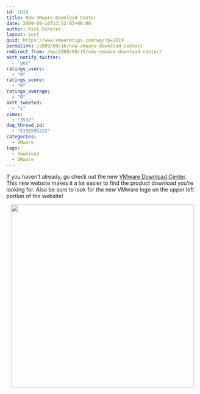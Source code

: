 ```yaml
---
id: 1019
title: New VMware Download Center
date: 2009-09-16T13:52:05+00:00
author: Rick Scherer
layout: post
guid: https://www.vmwaretips.com/wp/?p=1019
permalink: /2009/09/16/new-vmware-download-center/
redirect_from: /wp/2009/09/16/new-vmware-download-center/
aktt_notify_twitter:
  - 'yes'
ratings_users:
  - "0"
ratings_score:
  - "0"
ratings_average:
  - "0"
aktt_tweeted:
  - "1"
views:
  - "3532"
dsq_thread_id:
  - "5156595212"
categories:
  - VMware
tags:
  - download
  - VMware
---
```

If you haven&#8217;t already, go check out the new <a href="http://downloads.vmware.com/d/" target="_blank">VMware Download Center</a>.  This new website makes it a lot easier to find the product download you&#8217;re looking for. Also be sure to look for the new VMware logo on the upper left portion of the website!

<p style="text-align: center;">
  <a rel="attachment wp-att-1020" href="https://www.vmwaretips.com/wp/wp-content/uploads/2009/09/vmwdcbeta.png"><img class="aligncenter size-full wp-image-1020" title="vmwdcbeta" src="https://www.vmwaretips.com/wp/wp-content/uploads/2009/09/vmwdcbeta.png" alt="" width="480" srcset="https://www.vmwaretips.com/wp/wp-content/uploads/2009/09/vmwdcbeta.png 873w, https://www.vmwaretips.com/wp/wp-content/uploads/2009/09/vmwdcbeta-300x274.png 300w" sizes="(max-width: 873px) 100vw, 873px" /></a>
</p>